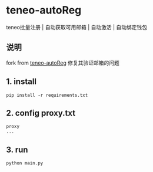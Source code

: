 # teneo-autoReg
teneo批量注册 | 自动获取可用邮箱 | 自动激活 | 自动绑定钱包

## 说明 
fork from [teneo-autoReg](https://github.com/im-hanzou/teneo-autoref)
修复其验证邮箱的问题

## 1. install
```shell
pip install -r requirements.txt
```
## 2. config proxy.txt
```text
proxy
...
```

## 3. run
```shell
python main.py
```



